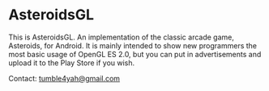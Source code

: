 # AsteroidsGL

This is AsteroidsGL. An implementation of the classic arcade game, Asteroids, for Android. It is mainly intended to show new programmers the most basic usage of OpenGL ES 2.0, but you can put in advertisements and upload it to the Play Store if you wish. 

Contact: tumble4yah@gmail.com
